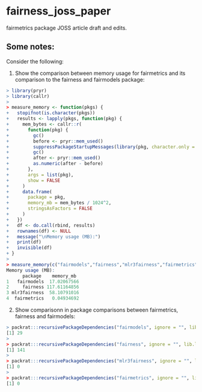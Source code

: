 # fairness_joss_paper

fairmetrics package JOSS article draft and edits.

## Some notes: 

Consider the following: 

1. Show the comparison between memory usage for fairmetrics and its comparison to the fairness and fairmodels package: 

```r
> library(pryr)
> library(callr)
> 
> measure_memory <- function(pkgs) {
+   stopifnot(is.character(pkgs))
+   results <- lapply(pkgs, function(pkg) {
+     mem_bytes <- callr::r(
+       function(pkg) {
+         gc()
+         before <- pryr::mem_used()
+         suppressPackageStartupMessages(library(pkg, character.only = TRUE))
+         gc()
+         after <- pryr::mem_used()
+         as.numeric(after - before)
+       },
+       args = list(pkg),
+       show = FALSE
+     )
+     data.frame(
+       package = pkg,
+       memory_mb = mem_bytes / 1024^2,
+       stringsAsFactors = FALSE
+     )
+   })
+   df <- do.call(rbind, results)
+   rownames(df) <- NULL
+   message("\nMemory usage (MB):")
+   print(df)
+   invisible(df)
+ }
> 
> measure_memory(c("fairmodels","fairness","mlr3fairness","fairmetrics"))
Memory usage (MB):
      package    memory_mb
1   fairmodels  17.02067566
2     fairness 117.61164856
3 mlr3fairness  58.10791016
4  fairmetrics   0.04934692
```

2. Show comparisonn in package comparisons between fairmetrics, fairness and fairmodels:

```r
> packrat:::recursivePackageDependencies("fairmodels", ignore = "", lib.loc = .libPaths()[1]) |> length()
[1] 29
> 
> packrat:::recursivePackageDependencies("fairness", ignore = "", lib.loc = .libPaths()[1]) |> length()
[1] 141
>
> packrat:::recursivePackageDependencies("mlr3fairness", ignore = "", lib.loc = .libPaths()[1]) |> length()
[1] 0
> 
> packrat:::recursivePackageDependencies("fairmetrics", ignore = "", lib.loc = .libPaths()[1]) |> length()
[1] 0
```
